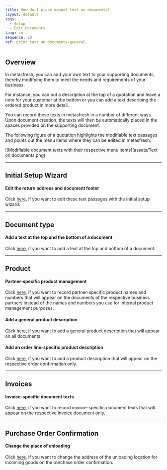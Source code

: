 ```yaml
---
title: How do I place manual text on documents?
layout: default
tags:
  - Setup
  - Edit Documents
lang: en
sequence: 20
ref: print_text_on_documents-general
---
```


## Overview
In metasfresh, you can add your own text to your supporting documents, thereby modifying them to meet the needs and requirements of your business.

For instance, you can put a description at the top of a quotation and leave a note for your customer at the bottom or you can add a text describing the ordered product in more detail.

You can record these texts in metasfresh in a number of different ways. Upon document creation, the texts will then be automatically placed in the spaces provided on the supporting document.

The following figure of a quotation highlights the modifiable text passages and points out the menu items where they can be edited in metasfresh:

![Modifiable document texts with their respective menu items](assets/Text on documents.png)

---

## Initial Setup Wizard

#### Edit the return address and document footer
Click [here](InitialSetupWizard), if you want to edit these text passages with the initial setup wizard.

---

## Document type

#### Add a text at the top and the bottom of a document
Click [here](Print_text_on_documents-doctype), if you want to add a text at the top and bottom of a document.

---

## Product

#### Partner-specific product management
Click [here](Partner-specific_products), if you want to record partner-specific product names and numbers that will appear on the documents of the respective business partners instead of the names and numbers you use for internal product management purposes.

#### Add a general product description
Click [here](Print_text_on_documents-product), if you want to add a general product description that will appear on all documents.

#### Add an order line-specific product description
Click [here](Order_line-specific_product_description), if you want to add a product description that will appear on the respective order confirmation only.

---

## Invoices

#### Invoice-specific document texts
Click [here](Invoice-specific_document_texts), if you want to record invoice-specific document texts that will appear on the respective invoice document only.

---

## Purchase Order Confirmation

#### Change the place of unloading
Click [here](Change_place_of_unloading), if you want to change the address of the unloading location for incoming goods on the purchase order confirmation.
